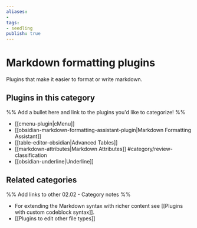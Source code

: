 ```yaml
---
aliases:
- 
tags: 
- seedling 
publish: true
---
```



# Markdown formatting plugins

Plugins that make it easier to format or write markdown.

## Plugins in this category

%% Add a bullet here and link to the plugins you'd like to categorize! %%

- [[cmenu-plugin|cMenu]]
- [[obsidian-markdown-formatting-assistant-plugin|Markdown Formatting Assistant]]
- [[table-editor-obsidian|Advanced Tables]]
- [[markdown-attributes|Markdown Attributes]] #category/review-classification 
- [[obsidian-underline|Underline]]

## Related categories

%% Add links to other 02.02 - Category notes %%

- For extending the Markdown syntax with richer content see [[Plugins with custom codeblock syntax]].
- [[Plugins to edit other file types]]